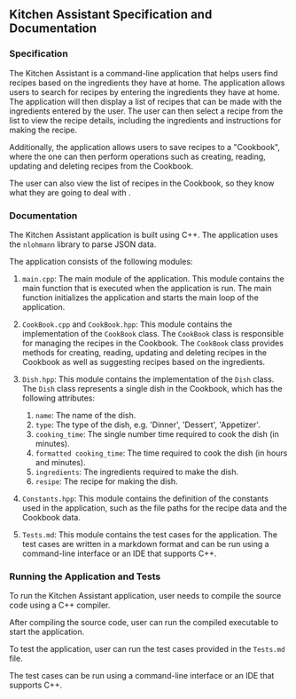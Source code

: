 ## Kitchen Assistant Specification and Documentation

### Specification

The Kitchen Assistant is a command-line application that helps users find 
recipes based on the ingredients they have at home. 
The application allows users to search for recipes by entering the ingredients 
they have at home. 
The application will then display a list of recipes that can be made with 
the ingredients entered by the user. 
The user can then select a recipe from the list to view the recipe details, 
including the ingredients and instructions for making the recipe.

Additionally, the application allows users to save recipes to a "Cookbook", where the one 
can then perform operations such as creating, reading, updating and deleting recipes from the Cookbook.

The user can also view the list of recipes in the Cookbook, so they know what they are going to deal with .

### Documentation

The Kitchen Assistant application is built using C++.
The application uses the `nlohmann` library to parse JSON data.

The application consists of the following modules:

1. `main.cpp`: The main module of the application. This module contains the main 
   function that is executed when the application is run. The main function 
   initializes the application and starts the main loop of the application.


2. `CookBook.cpp` and `CookBook.hpp`: This module contains the implementation of the `CookBook` class. 
   The `CookBook` class is responsible for managing the recipes in the Cookbook. 
   The `CookBook` class provides methods for creating, reading, updating and deleting 
   recipes in the Cookbook as well as suggesting recipes based on the ingredients.


3. `Dish.hpp`: This module contains the implementation of the `Dish` class. 
   The `Dish` class represents a single dish in the Cookbook, which has the following attributes:
    1. `name`: The name of the dish.
      2. `type`: The type of the dish, e.g. 'Dinner', 'Dessert', 'Appetizer'.
      3. `cooking_time`: The single number time required to cook the dish (in minutes).
      4. `formatted cooking_time`: The time required to cook the dish (in hours and minutes).
      5. `ingredients`: The ingredients required to make the dish.
      6. `resipe`: The recipe for making the dish.


4. `Constants.hpp`: This module contains the definition of the constants used in the application, 
   such as the file paths for the recipe data and the Cookbook data.


5. `Tests.md`: This module contains the test cases for the application. 
   The test cases are written in a markdown format and can be run using a command-line interface or an IDE that supports C++.


### Running the Application and Tests

To run the Kitchen Assistant application, user needs to compile the source code
using a C++ compiler. 

After compiling the source code, user can run the compiled executable to start the application.

To test the application, user can run the test cases provided in the `Tests.md` file.

The test cases can be run using a command-line interface or an IDE that supports C++.

